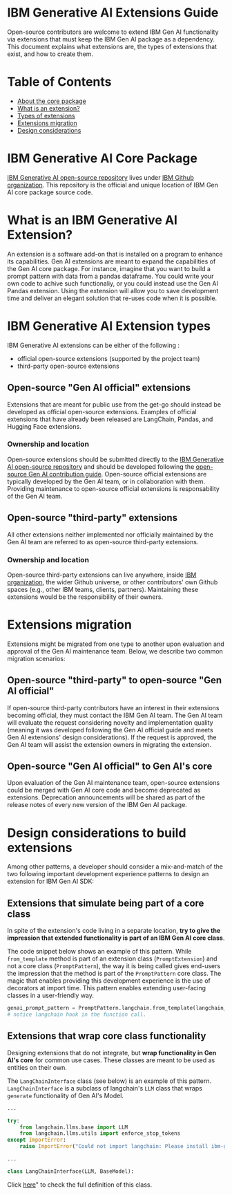 # IBM Generative AI Extensions Guide
Open-source contributors are welcome to extend IBM Gen AI functionality via extensions that must keep the IBM Gen AI package as a dependency. This document explains what extensions are, the types of extensions that exist, and how to create them.

# Table of Contents
- [About the core package](#ibm-generative-ai-core-package)
- [What is an extension?](#what-is-an-ibm-generative-ai-extension)
- [Types of extensions](#ibm-generative-ai-extension-types)
- [Extensions migration](#extensions-migration)
- [Design considerations](#design-considerations-to-build-extensions)

# IBM Generative AI Core Package
[IBM Generative AI open-source repository](https://github.com/IBM/ibm-generative-ai) lives under [IBM Github organization](https://github.com/IBM/). This repository is the official and unique location of IBM Gen AI core package source code.

# What is an IBM Generative AI Extension?
An extension is a software add-on that is installed on a program to enhance its capabilities. Gen AI extensions are meant to expand the capabilities of the Gen AI core package. For instance, imagine that you want to build a prompt pattern with data from a pandas dataframe. You could write your own code  to achive such functionaliy, or you could instead use the Gen AI Pandas extension. Using the extension will allow you to save development time and deliver an elegant solution that re-uses code when it is possible.

# IBM Generative AI Extension types
IBM Generative AI extensions can be either of the following : 
- official open-source extensions (supported by the project team)
- third-party open-source extensions

## Open-source "Gen AI official" extensions
Extensions that are meant for public use from the get-go should instead be developed as official open-source extensions. Examples of official extensions that have already been released are LangChain, Pandas, and Hugging Face extensions.

### Ownership and location
Open-source extensions should be submitted directly to the [IBM Generative AI open-source repository](https://github.com/IBM/ibm-generative-ai) and should be developed following the [open-source Gen AI contribution guide](https://github.com/IBM/ibm-generative-ai/blob/main/DEVELOPMENT.md). Open-source official extensions are typically developed by the Gen AI team, or in collaboration with them. Providing maintenance to open-source official extensions is responsability of the Gen AI team.

## Open-source "third-party" extensions
All other extensions neither implemented nor officially maintained by the Gen AI team are referred to as open-source third-party extensions.

### Ownership and location
Open-source third-party extensions can live anywhere, inside [IBM organization](https://github.com/IBM/), the wider Github universe, or other contributors' own Github spaces (e.g., other IBM teams, clients, partners). Maintaining these extensions would be the responsibility of their owners.

# Extensions migration
Extensions might be migrated from one type to another upon evaluation and approval of the Gen AI maintenance team. Below, we describe two common migration scenarios:

## Open-source "third-party" to open-source "Gen AI official"
If open-source third-party contributors have an interest in their extensions becoming official, they must contact the IBM Gen AI team. The Gen AI team will evaluate the request considering novelty and implementation quality (meaning it was developed following the Gen AI official guide and meets Gen AI extensions' design considerations). If the request is approved, the Gen AI team will assist the extension owners in migrating the extension.

## Open-source "Gen AI official" to Gen AI's core
Upon evaluation of the Gen AI maintenance team, open-source extensions could be merged with Gen AI core code and become deprecated as extensions. Deprecation announcements will be shared as part of the release notes of every new version of the IBM Gen AI package.

# Design considerations to build extensions
Among other patterns, a developer should consider a mix-and-match of the two following important development experience patterns to design an extension for IBM Gen AI SDK:

## Extensions that simulate being part of a core class

In spite of the extension's code living in a separate location, **try to give the impression that extended functionality is part of an IBM Gen AI core class**.

The code snippet below shows an example of this pattern. While `from_template` method is part of an extension class (`PromptExtension`) and not a core class (`PromptPattern`), the way it is being called gives end-users the impression that the method is part of the `PromptPattern` core class. The magic that enables providing this development experience is the use of decorators at import time. This pattern enables extending user-facing classes in a user-friendly way.

```python
genai_prompt_pattern = PromptPattern.langchain.from_template(langchain_prompt_template)
# notice langchain hook in the function call.
```

## Extensions that wrap core class functionality

Designing extensions that do not integrate, but **wrap functionality in Gen AI's core** for common use cases. These classes are meant to be used as entities on their own.

The `LangChainInterface` class (see below) is an example of this pattern. `LangChainInterface` is a subclass of langchain's `LLM` class that wraps `generate` functionality of Gen AI's Model.

```python
...

try:
    from langchain.llms.base import LLM
    from langchain.llms.utils import enforce_stop_tokens
except ImportError:
    raise ImportError("Could not import langchain: Please install ibm-generative-ai[langchain] extension.")

...

class LangChainInterface(LLM, BaseModel):
```

Click [here](https://github.com/IBM/ibm-generative-ai/blob/main/src/genai/extensions/langchain/llm.py)" to check the full definition of this class.
